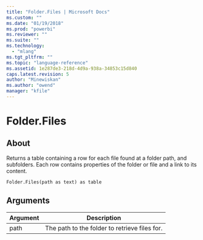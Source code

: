 ```yaml
---
title: "Folder.Files | Microsoft Docs"
ms.custom: ""
ms.date: "01/19/2018"
ms.prod: "powerbi"
ms.reviewer: ""
ms.suite: ""
ms.technology: 
  - "mlang"
ms.tgt_pltfrm: ""
ms.topic: "language-reference"
ms.assetid: 1e287de3-218d-4d9a-938a-34853c15d840
caps.latest.revision: 5
author: "Minewiskan"
ms.author: "owend"
manager: "kfile"
---
```

# Folder.Files

  
## About  
Returns a table containing a row for each file found at a folder path, and subfolders. Each row contains properties of the folder or file and a link to its content.  
  
```  
Folder.Files(path as text) as table  
```  
  
## Arguments  
  
|Argument|Description|  
|------------|---------------|  
|path|The path to the folder to retrieve files for.|  
  
